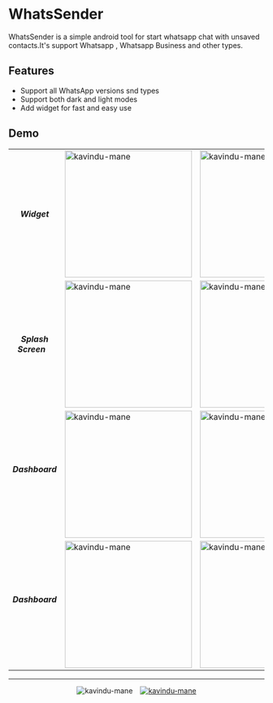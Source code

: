 # WhatsSender
 WhatsSender is a simple android tool for start whatsapp chat with unsaved contacts.It's support Whatsapp , Whatsapp Business and other types.
 
## Features
* Support all WhatsApp versions snd types
* Support both dark and light modes
* Add widget for fast and easy use

## Demo
<table align = center>
 <tr>
    <td align = center> <b><i> Widget </i></b></td>
    <td> <img src="https://user-images.githubusercontent.com/99143916/222419829-748bb9cb-fda6-45c7-bd5c-a9c821928d1b.png" alt="kavindu-mane" style="width: 250px;"/> </td>
    <td> <img src="https://user-images.githubusercontent.com/99143916/222419749-facbf6b0-066d-4fbe-82bf-acd5105d5577.png" alt="kavindu-mane" style="width: 250px;"/> </td>
 </tr>
  <tr>
    <td align = center> <b><i> Splash Screen &ensp;</i></b></td>
    <td> <img src="https://user-images.githubusercontent.com/99143916/222424851-4cc9a07f-a01b-40ef-9996-0b733c556cf0.png" alt="kavindu-mane" style="width: 250px;"/> </td>
    <td> <img src="https://user-images.githubusercontent.com/99143916/222424861-1d41b94a-7897-43d2-83d7-79d9bf31fd2f.jpg" alt="kavindu-mane" style="width: 250px;"/> </td>
 </tr>
  <tr>
    <td align = center> <b><i> Dashboard &ensp;</i></b></td>
    <td> <img src="https://user-images.githubusercontent.com/99143916/222424840-c3401c76-a283-4c90-bd0d-c5ff4bdf23c0.png" alt="kavindu-mane" style="width: 250px;"/> </td>
    <td> <img src="https://user-images.githubusercontent.com/99143916/222424855-af3e9525-42c6-4e79-9b8f-6e9d48cd6fd3.jpg" alt="kavindu-mane" style="width: 250px;"/> </td>
 </tr>
  <tr>
    <td align = center> <b><i> Dashboard &ensp;</i></b></td>
    <td> <img src="https://user-images.githubusercontent.com/99143916/222424844-1137b092-0d79-48c1-9eb6-d5c8d349f03d.png" alt="kavindu-mane" style="width: 250px;"/> </td>
    <td> <img src="https://user-images.githubusercontent.com/99143916/222424832-4970157e-fabb-4e1c-b021-8de1c60d5b9b.jpg" alt="kavindu-mane" style="width: 250px;"/> </td>
 </tr>
</table>

___

<p align = "center">
   <img src = "https://img.shields.io/github/v/release/kavindu-mane/WhatsSender?label=version" alt = "kavindu-mane"/> &ensp;
   <a href = "https://github.com/kavindu-mane/WhatsSender/raw/main/com.hexa2zero.whatssender.apk"><img src = "https://img.shields.io/badge/Download%20APK-%230175C2.svg?style=flat" alt = "kavindu-mane"/></a>
</p>
